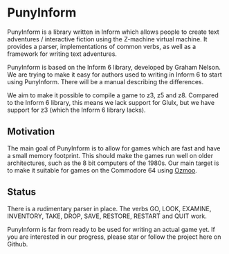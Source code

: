 # PunyInform

PunyInform is a library written in Inform which allows people to create text adventures / interactive fiction using the Z-machine virtual machine. It provides a parser, implementations of common verbs, as well as a framework for writing text adventures.

PunyInform is based on the Inform 6 library, developed by Graham Nelson. We are trying to make it easy for authors used to writing in Inform 6 to start using PunyInform. There will be a manual describing the differences. 

We aim to make it possible to compile a game to z3, z5 and z8. Compared to the Inform 6 library, this means we lack support for Glulx, but we have support for z3 (which the Inform 6 library lacks).

## Motivation

The main goal of PunyInform is to allow for games which are fast and have a small memory footprint. This should make the games run well on older architectures, such as the 8 bit computers of the 1980s. Our main target is to make it suitable for games on the Commodore 64 using [Ozmoo](https://github.com/johanberntsson/ozmoo/).


## Status

There is a rudimentary parser in place. The verbs GO, LOOK, EXAMINE, INVENTORY, TAKE, DROP, SAVE, RESTORE, RESTART and QUIT work. 

PunyInform is far from ready to be used for writing an actual game yet. If you are interested in our progress, please star or follow the project here on Github.

